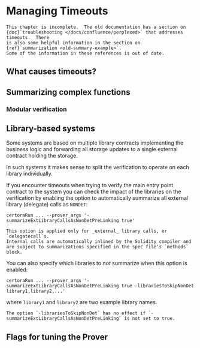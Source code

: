Managing Timeouts
=================

```{todo}
This chapter is incomplete.  The old documentation has a section on
{doc}`troubleshooting </docs/confluence/perplexed>` that addresses timeouts.  There
is also some helpful information in the section on
{ref}`summarization <old-summary-example>`.
Some of the information in these references is out of date.
```

What causes timeouts?
---------------------

Summarizing complex functions
-----------------------------

### Modular verification

Library-based systems
---------------------
Some systems are based on multiple library contracts implementing the business logic and forwarding all storage updates to a single external contract holding the storage.

In such systems it makes sense to split the verification to operate on each library individually.

If you encounter timeouts when trying to verify the main entry point contract to the system you can check the impact of the libraries on the verification by enabling the option to automatically summarize all external library (delegate) calls as `NONDET`:
```
certoraRun ... --prover_args '-summarizeExtLibraryCallsAsNonDetPreLinking true'
```

```{note}
This option is applied only for _external_ library calls, or `delegatecall`s.
Internal calls are automatically inlined by the Solidity compiler and are subject to summarizations specified in the spec file's `methods` block.
```

You can also specify which libraries to _not_ summarize when this option is enabled:
```
certoraRun ... --prover_args '-summarizeExtLibraryCallsAsNonDetPreLinking true -librariesToSkipNonDet library1,library2,...'
```
where `library1` and `library2` are two example library names.

```{note}
The option `-librariesToSkipNonDet` has no effect if `-summarizeExtLibraryCallsAsNonDetPreLinking` is not set to true.
```


Flags for tuning the Prover
---------------------------

